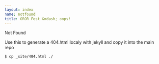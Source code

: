 ```yaml
---
layout: index
name: notfound
title: OROR Fest &mdash; oops!
---
```


Not Found

Use this to generate a 404.html localy with jekyll and copy it into the main repo

    $ cp _site/404.html ./


